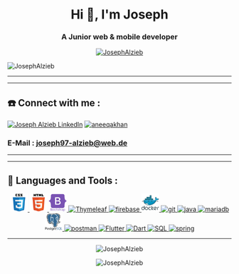 <h1 align="center">Hi 👋, I'm Joseph</h1>
<h3 align="center">A Junior web & mobile developer</h3>

<p align="center"> <a href="https://github.com/ryo-ma/github-profile-trophy"><img src="https://github-profile-trophy.vercel.app/?username=JosephAlzieb&row=1" alt="JosephAlzieb" /></a> </p>


<p align="left"> <img src="https://komarev.com/ghpvc/?username=JosephAlzieb&label=Profile%20views&color=0e75b6&style=flat" alt="JosephAlzieb" /> </p>

___
___


<h2 align="left">☎️ Connect with me :</h2>
<p align="left">

  <a href="https://www.linkedin.com/in/joseph-alzieb-573092220/" target="blank"><img align="center" src="https://user-images.githubusercontent.com/63665876/155890061-ab546591-3bf3-4aee-85fb-f80300c04b9e.png" alt="Joseph Alzieb LinkedIn" height="60" width="60" /></a>
  <a href="https://www.instagram.com/joseph_althieb/" target="blank"><img align="center" src="https://user-images.githubusercontent.com/63665876/155890302-de178639-1a31-4b47-ac47-5aede753d458.png" alt="aneeqakhan" height="60" width="60" /></a>
  

### E-Mail : **joseph97-alzieb@web.de**
 
 </p>

___
___

<h2 align="left">🔧 Languages and Tools :</h2>
<p align="center"> 
    <a href="https://www.w3schools.com/css/" target="blank" rel="noreferrer"> <img src="https://raw.githubusercontent.com/devicons/devicon/master/icons/css3/css3-original-wordmark.svg" alt="css3" width="40" height="40"/> </a> 
  <a href="https://www.w3.org/html/" target="_blank" rel="noreferrer"> <img src="https://raw.githubusercontent.com/devicons/devicon/master/icons/html5/html5-original-wordmark.svg" alt="html5" width="40" height="40"/> </a>
<a href="https://getbootstrap.com" target="_blank"> <img src="https://raw.githubusercontent.com/devicons/devicon/master/icons/bootstrap/bootstrap-plain-wordmark.svg" alt="bootstrap" width="40" height="40"/> </a>
 <a href="https://www.thymeleaf.org" target="_blank"> <img src="https://user-images.githubusercontent.com/63665876/155894778-01bb4644-5e6c-4279-8e3c-c905815f05ca.png"alt="Thymeleaf" width="40" height="40"/> </a>
 <a href="https://firebase.google.com/" target="_blank" rel="noreferrer"> <img src="https://www.vectorlogo.zone/logos/firebase/firebase-icon.svg" alt="firebase" width="40" height="40"/> </a>
 <a href="https://www.docker.com/" target="_blank"> <img src="https://raw.githubusercontent.com/devicons/devicon/master/icons/docker/docker-original-wordmark.svg" alt="docker" width="40" height="40"/> </a>
 <a href="https://git-scm.com/" target="_blank"> <img src="https://www.vectorlogo.zone/logos/git-scm/git-scm-icon.svg" alt="git" width="40" height="40"/> </a>
 <a href="https://www.java.com" target="_blank"> <img src="https://user-images.githubusercontent.com/63665876/155896642-2f587540-a619-4fc9-902a-38cacf38439d.png" alt="java" width="40" height="40"/> </a>
 <a href="https://mariadb.org/" target="_blank"> <img src="https://www.vectorlogo.zone/logos/mariadb/mariadb-icon.svg" alt="mariadb" width="40" height="40"/> </a>
 <a href="https://www.postgresql.org" target="_blank"> <img src="https://raw.githubusercontent.com/devicons/devicon/master/icons/postgresql/postgresql-original-wordmark.svg" alt="postgresql" width="40" height="40"/> </a>
 <a href="https://postman.com" target="_blank"> <img src="https://www.vectorlogo.zone/logos/getpostman/getpostman-icon.svg" alt="postman" width="40" height="40"/> </a>
 <a href="https://flutter.dev" target="_blank"> <img src="https://user-images.githubusercontent.com/63665876/155893851-eccf698f-fd03-4a39-bb56-80b3bd635a7d.png" alt="Flutter" width="40" height="40"/> </a>
 <a href="https://dart.dev" target="_blank"> <img src="https://user-images.githubusercontent.com/63665876/155894158-63301690-b3de-494e-b895-8c9a76fdbdc2.png" alt="Dart" width="60" height="30"/> </a>
 <a href="https://www.w3schools.com/sql/sql_intro.asp" target="_blank"> <img src="https://user-images.githubusercontent.com/63665876/155894370-5b4fa4b5-d72e-400b-9407-87b0879816c2.png" alt="SQL" width="40" height="40"/> </a>
 <a href="https://spring.io/" target="_blank"> <img src="https://www.vectorlogo.zone/logos/springio/springio-icon.svg" alt="spring" width="40" height="40"/> </a>
</p>


___

<p align="center"><img src="https://github-readme-stats.vercel.app/api/top-langs?username=JosephAlzieb&show_icons=true&locale=en&layout=compact" alt="JosephAlzieb" /></p>

<p align="center"><img src="https://github-readme-streak-stats.herokuapp.com/?user=JosephAlzieb&" alt="JosephAlzieb" /></p>

<!-- <p align="center"><img src="https://github-readme-stats.vercel.app/api?username=JosephAlzieb&show_icons=true&locale=en" alt="JosephAlzieb" /></p> -->
